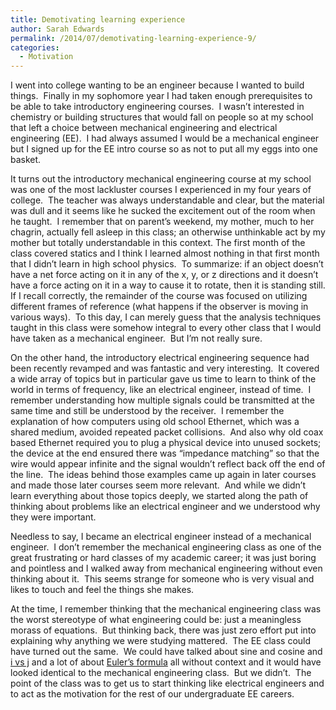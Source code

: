 ```yaml
---
title: Demotivating learning experience
author: Sarah Edwards
permalink: /2014/07/demotivating-learning-experience-9/
categories:
  - Motivation
---
```

I went into college wanting to be an engineer because I wanted to build things.  Finally in my sophomore year I had taken enough prerequisites to be able to take introductory engineering courses.  I wasn&#8217;t interested in chemistry or building structures that would fall on people so at my school that left a choice between mechanical engineering and electrical engineering (EE).  I had always assumed I would be a mechanical engineer but I signed up for the EE intro course so as not to put all my eggs into one basket.

It turns out the introductory mechanical engineering course at my school was one of the most lackluster courses I experienced in my four years of college.  The teacher was always understandable and clear, but the material was dull and it seems like he sucked the excitement out of the room when he taught.  I remember that on parent&#8217;s weekend, my mother, much to her chagrin, actually fell asleep in this class; an otherwise unthinkable act by my mother but totally understandable in this context. The first month of the class covered statics and I think I learned almost nothing in that first month that I didn&#8217;t learn in high school physics.  To summarize: if an object doesn&#8217;t have a net force acting on it in any of the x, y, or z directions and it doesn&#8217;t have a force acting on it in a way to cause it to rotate, then it is standing still. If I recall correctly, the remainder of the course was focused on utilizing different frames of reference (what happens if the observer is moving in various ways).  To this day, I can merely guess that the analysis techniques taught in this class were somehow integral to every other class that I would have taken as a mechanical engineer.  But I&#8217;m not really sure.

On the other hand, the introductory electrical engineering sequence had been recently revamped and was fantastic and very interesting.  It covered a wide array of topics but in particular gave us time to learn to think of the world in terms of frequency, like an electrical engineer, instead of time.  I remember understanding how multiple signals could be transmitted at the same time and still be understood by the receiver.  I remember the explanation of how computers using old school Ethernet, which was a shared medium, avoided repeated packet collisions.  And also why old coax based Ethernet required you to plug a physical device into unused sockets;  the device at the end ensured there was &#8220;impedance matching&#8221; so that the wire would appear infinite and the signal wouldn&#8217;t reflect back off the end of the line.  The ideas behind those examples came up again in later courses and made those later courses seem more relevant.  And while we didn&#8217;t learn everything about those topics deeply, we started along the path of thinking about problems like an electrical engineer and we understood why they were important.

Needless to say, I became an electrical engineer instead of a mechanical engineer.  I don&#8217;t remember the mechanical engineering class as one of the great frustrating or hard classes of my academic career; it was just boring and pointless and I walked away from mechanical engineering without even thinking about it.  This seems strange for someone who is very visual and likes to touch and feel the things she makes.

At the time, I remember thinking that the mechanical engineering class was the worst stereotype of what engineering could be: just a meaningless morass of equations.  But thinking back, there was just zero effort put into explaining why anything we were studying mattered.  The EE class could have turned out the same.  We could have talked about sine and cosine and [i vs j][1] and a lot of about [Euler&#8217;s formula][2] all without context and it would have looked identical to the mechanical engineering class.  But we didn&#8217;t.  The point of the class was to get us to start thinking like electrical engineers and to act as the motivation for the rest of our undergraduate EE careers.

 [1]: http://en.wikipedia.org/wiki/Imaginary_unit "In EE j is used instead of i for imaginary numbers to avoid confusion with the use of i to represent current"
 [2]: http://en.wikipedia.org/wiki/Euler%27s_formula "Euler's formula shows the relationship between sine and cosine and complex exponents (which are easier to manipulate mathematically than trig based functions)"
